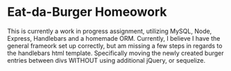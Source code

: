 # Eat-da-Burger Homeowork

This is currently a work in progress assignment, utilizing MySQL, Node, Express, Handlebars and a homemade ORM.  Currently, I believe I have the general frameork set up correctly, but am missing a few steps in regards to the handlebars html template. Specifically moving the newly created burger entries between divs WITHOUT using additional jQuery, or sequelize. 
